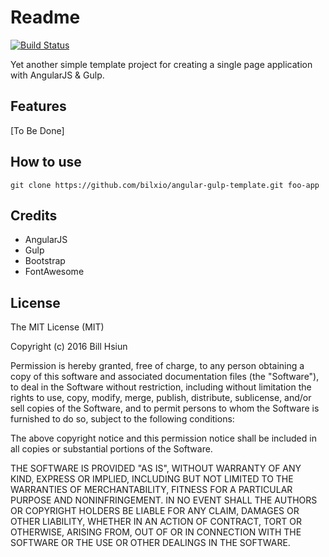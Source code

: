 # Readme

[![Build Status](https://travis-ci.org/bilxio/angular-gulp-template.svg?branch=master)](https://travis-ci.org/bilxio/angular-gulp-template)

Yet another simple template project for creating a single page application with AngularJS & Gulp.

## Features

[To Be Done]

## How to use

```
git clone https://github.com/bilxio/angular-gulp-template.git foo-app
```

## Credits

- AngularJS
- Gulp
- Bootstrap
- FontAwesome

## License

The MIT License (MIT)

Copyright (c) 2016 Bill Hsiun

Permission is hereby granted, free of charge, to any person obtaining a copy of this software and associated documentation files (the "Software"), to deal in the Software without restriction, including without limitation the rights to use, copy, modify, merge, publish, distribute, sublicense, and/or sell copies of the Software, and to permit persons to whom the Software is furnished to do so, subject to the following conditions:

The above copyright notice and this permission notice shall be included in all copies or substantial portions of the Software.

THE SOFTWARE IS PROVIDED "AS IS", WITHOUT WARRANTY OF ANY KIND, EXPRESS OR IMPLIED, INCLUDING BUT NOT LIMITED TO THE WARRANTIES OF MERCHANTABILITY, FITNESS FOR A PARTICULAR PURPOSE AND NONINFRINGEMENT. IN NO EVENT SHALL THE AUTHORS OR COPYRIGHT HOLDERS BE LIABLE FOR ANY CLAIM, DAMAGES OR OTHER LIABILITY, WHETHER IN AN ACTION OF CONTRACT, TORT OR OTHERWISE, ARISING FROM, OUT OF OR IN CONNECTION WITH THE SOFTWARE OR THE USE OR OTHER DEALINGS IN THE SOFTWARE.
